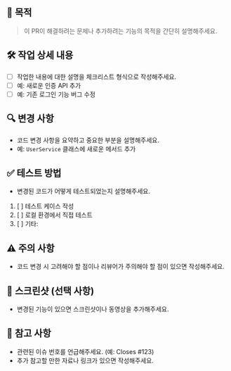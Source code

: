## 📌 목적
> 이 PR이 해결하려는 문제나 추가하려는 기능의 목적을 간단히 설명해주세요.

## 🛠️ 작업 상세 내용
- [ ] 작업한 내용에 대한 설명을 체크리스트 형식으로 작성해주세요.
- [ ] 예: 새로운 인증 API 추가
- [ ] 예: 기존 로그인 기능 버그 수정

## 🔍 변경 사항
- 코드 변경 사항을 요약하고 중요한 부분을 설명해주세요.
- 예: `UserService` 클래스에 새로운 메서드 추가

## ✅ 테스트 방법
- 변경된 코드가 어떻게 테스트되었는지 설명해주세요.
1. [ ] 테스트 케이스 작성
2. [ ] 로컬 환경에서 직접 테스트
3. [ ] 기타: 

## ⚠️ 주의 사항
- 코드 변경 시 고려해야 할 점이나 리뷰어가 주의해야 할 점이 있으면 작성해주세요.

## 📸 스크린샷 (선택 사항)
- 변경된 기능이 있으면 스크린샷이나 동영상을 추가해주세요.

## 🔗 참고 사항
- 관련된 이슈 번호를 언급해주세요. (예: Closes #123)
- 추가 참고할 만한 자료나 링크가 있으면 작성해주세요.
